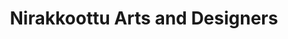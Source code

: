 ---
title: "Nirakkoottu Arts and Designers"
url: /thiruvilwamala/nirakkoottu-arts-and-designers/
shop: Kunst
---